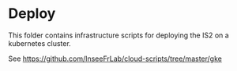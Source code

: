 # Deploy

This folder contains infrastructure scripts for deploying the IS2 on a kubernetes cluster.

See https://github.com/InseeFrLab/cloud-scripts/tree/master/gke
